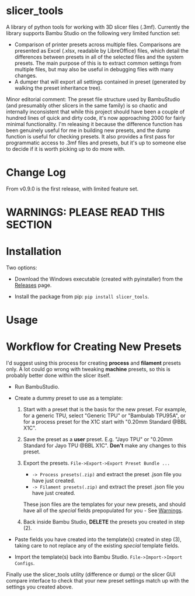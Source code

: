 <!---
# cspell: ignore Bambu, pyinstaller, BambuLab, Jayo
---> 

# slicer_tools

A library of python tools for working with 3D slicer files (.3mf). Currently the
library supports Bambu Studio on the following very limited function set:
- Comparison of printer presets across multiple files. Comparisons are presented
as Excel (.xlsx, readable by LibreOffice) files, which detail the differences between
presets in all of the selected files and the system presets. The main purpose of this
is to extract common settings from multiple files, but may also be useful in debugging
files with many changes.
- A dumper that will export all settings contained in preset (generated by walking
the preset inheritance tree).

Minor editorial comment: The preset file structure used by BambuStudio (and presumably other slicers in the same family) is so chaotic and internally inconsistent that while this project should have been a couple of hundred lines of quick and dirty code, it's now approaching 2000 for fairly minimal functionality. I'm releasing it because the difference function has been genuinely useful for me in building new presets, and the dump function is useful for checking presets. It also provides a first pass for programmatic access to .3mf files and presets, but it's up to someone else to decide if it is worth picking up to do more with.

# Change Log

From v0.9.0 is the first release, with limited feature set.

# WARNINGS: PLEASE READ THIS SECTION

# Installation

Two options: 

- Download the Windows executable (created with pyinstaller) from the [Releases](https://github.com/BuongiornoTexas/slicer_tools/releases) page.

- Install the package from pip: `pip install slicer_tools`.


# Usage

# Workflow for Creating New Presets

I'd suggest using this process for creating **process** and **filament** presets only. A lot could go wrong with tweaking **machine** presets, so this is probably better done within the slicer itself.

- Run BambuStudio.
- Create a dummy preset to use as a template:
  1) Start with a preset that is the basis for the new preset. For example,
  for a generic TPU, select "Generic TPU" or "Bambulab TPU95A", or for a process preset for the X1C start with "0.20mm Standard @BBL X1C".
  2) Save the preset as a **user** preset. E.g. "Jayo TPU" or "0.20mm Standard for Jayo TPU @BBL X1C". **Don't** make any changes to this preset.
  3) Export the presets. `File->Export->Export Preset Bundle ... `
     - `-> Process presets(.zip)` and extract the preset .json file you have just created.
     - `-> Filament presets(.zip)` and extract the preset .json file you have just created.

     These json files are the templates for your new presets, and should have all of the *special* fields prepopulated for you - See [Warnings](#warnings-please-read-this-section).
  
  4) Back inside Bambu Studio, **DELETE** the presets you created in step (2).

- Paste fields you have created into the template(s) created in step (3), taking care to not replace any of the existing *special* template fields.

- Import the template(s) back into Bambu Studio. `File->Import->Import Configs`.

Finally use the slicer_tools utility (difference or dump) or the slicer GUI compare interface to check that your new preset settings match up with the settings you created above.

